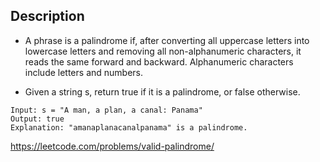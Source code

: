 ## Description

- A phrase is a palindrome if, after converting all uppercase letters into lowercase letters and removing all non-alphanumeric characters, it reads the same forward and backward. Alphanumeric characters include letters and numbers.

- Given a string s, return true if it is a palindrome, or false otherwise.

```
Input: s = "A man, a plan, a canal: Panama"
Output: true
Explanation: "amanaplanacanalpanama" is a palindrome.
```

https://leetcode.com/problems/valid-palindrome/